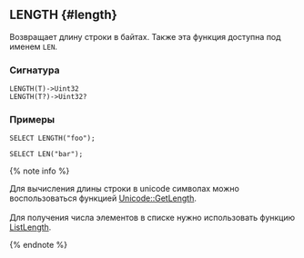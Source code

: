 ## LENGTH {#length}

Возвращает длину строки в байтах. Также эта функция доступна под именем `LEN`.

### Сигнатура

```yql
LENGTH(T)->Uint32
LENGTH(T?)->Uint32?
```

### Примеры

```yql
SELECT LENGTH("foo");
```

```yql
SELECT LEN("bar");
```

{% note info %}

Для вычисления длины строки в unicode символах можно воспользоваться функцией [Unicode::GetLength](../../../udf/list/unicode.md).<br/><br/>Для получения числа элементов в списке нужно использовать функцию [ListLength](../../list.md#listlength).

{% endnote %}
